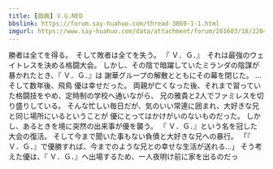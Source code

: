 ```yaml
---
title: [戯画] V.G.NEO
bbslink: https://forum.say-huahuo.com/thread-3869-1-1.html
imgurl: https://www.say-huahuo.com/data/attachment/forum/201603/18/220406ycj41ssc4294jb6l.png
---
```


勝者は全てを得る。　そして敗者は全てを失う。  『 Ｖ．Ｇ．』　それは最強のウェイトレスを決める格闘大会。 しかし、その陰で暗躍していたミランダの陰謀が暴かれたとき、『 Ｖ．Ｇ．』は 謝華グループの解散とともにその幕を閉じた。 …そして数年後、飛鳥 優は幸せだった。 両親が亡くなった後、それまで習っていた格闘技をやめ、定時制の学校へ通いながら、 兄の雅貴と2人でファミレスを切り盛りしている。 そんな忙しい毎日だが、気のいい常連に囲まれ、大好きな兄と同じ場所にいるということが 優にとってはかけがいのないものだった。 しかし、あるときを境に突然の出来事が優を襲う。 『 Ｖ．Ｇ．』という名を冠した大会の復活。 そして今まで聞いた事もない負債と大好きな兄への暴行。 「『 Ｖ．Ｇ．』で優勝すれば、今までのような兄との幸せな生活が送れる…」 そう考えた優は、『 Ｖ．Ｇ．』へ出場するため、一人夜明け前に家を出るのだっ<!--more-->
